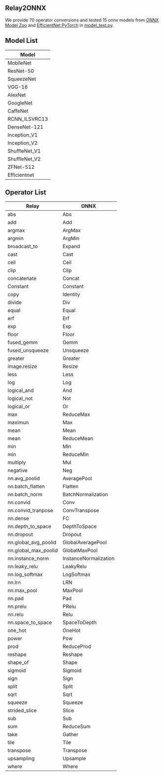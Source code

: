 Relay2ONNX
----------
We provide 70 operator conversions and tested 15 onnx models from [ONNX Model Zoo](https://github.com/onnx/models) and [EfficientNet PyTorch](https://github.com/lukemelas/EfficientNet-PyTorch) in [model_test.py](https://github.com/itri-tvm/Relay2ONNX/tree/ellaine/tests/python/frontend/to_onnx/model_test.py).

Model List
----------
|Model|
|----------|
|MobileNet|
|ResNet-50|
|SqueezeNet|
|VGG-16|
|AlexNet|
|GoogleNet|
|CaffeNet|
|RCNN_ILSVRC13|
|DenseNet-121|
|Inception_V1|
|Inception_V2|
|ShuffleNet_V1|
|ShuffleNet_V2|
|ZFNet-512|
|Efficientnet|

Operator List
-------------
|Relay|ONNX|
|------|------|
|abs|Abs|
|add|Add|
|argmax|ArgMax|
|argmin|ArgMin|
|broadcast_to|Expand|
|cast|Cast|
|ceil|Ceil|
|clip|Clip|
|concatenate|Concat|
|Constant|Constant|
|copy|Identity|
|divide|Div|
|equal|Equal|
|erf|Erf|
|exp|Exp|
|floor|Floor|
|fused_gemm|Gemm|
|fused_unsqueeze|Unsqueeze|
|greater|Greater|
|image.resize|Resize|
|less|Less|
|log|Log|
|logical_and|And|
|logical_not|Not|
|logical_or|Or|
|max|ReduceMax|
|maximun|Max|
|mean|Mean|
|mean|ReduceMean|
|min|Min|
|min|ReduceMin|
|multiply|Mul|
|negative|Neg|
|nn.avg_poolid|AveragePool|
|nn.batch_flatten|Flatten|
|nn.batch_norm|BatchNormalization|
|nn.convid|Conv|
|nn.convid_tranpose|ConvTranspose|
|nn.dense|FC|
|nn.depth_to_space|DepthToSpace|
|nn.dropout|Dropout|
|nn.global_avg_poolid|GlobalAveragePool|
|nn.global_max_poolid|GlobalMaxPool|
|nn.instance_norm|InstanceNormalization|
|nn.leaky_relu|LeakyRelu|
|nn.log_softmax|LogSoftmax|
|nn.lrn|LRN|
|nn.max_pool|MaxPool|
|nn.pad|Pad|
|nn.prelu|PRelu|
|nn.relu|Relu|
|nn.space_to_space|SpaceToDepth|
|one_hot|OneHot|
|power|Pow|
|prod|ReduceProd|
|reshape|Reshape|
|shape_of|Shape|
|sigmoid|Sigmoid|
|sign|Sign|
|split|Split|
|sqrt|Sqrt|
|squeeze|Squeeze|
|strided_slice|Slice|
|sub|Sub|
|sum|ReduceSum|
|take|Gather|
|tile|Tile|
|transpose|Transpose|
|upsampling|Upsample|
|where|Where|

